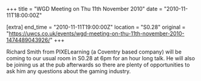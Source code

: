 +++
title = "WGD Meeting on Thu 11th November 2010"
date = "2010-11-11T18:00:00Z"

[extra]
end_time = "2010-11-11T19:00:00Z"
location = "S0.28"
original = "https://uwcs.co.uk/events/wgd-meeting-on-thu-11th-november-2010-1474489043926/"
+++

Richard Smith from PIXELearning (a Coventry based company) will be coming to our usual room in S0.28 at 6pm for an hour long talk. He will also be joining us at the pub afterwards so there are plenty of opportunities to ask him any questions about the gaming industry.

